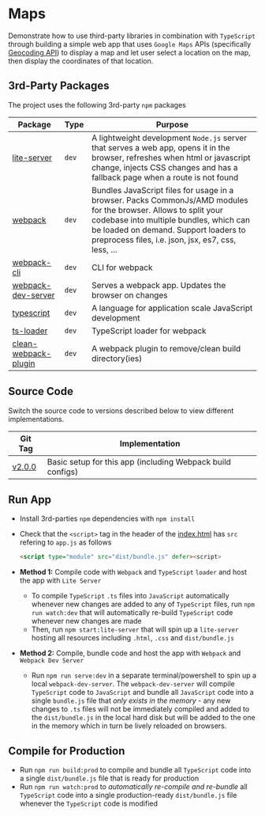 # Maps

Demonstrate how to use third-party libraries in combination with `TypeScript` through building a simple web app that uses `Google Maps` APIs (specifically [Geocoding API](https://developers.google.com/maps/documentation/geocoding/overview)) to display a map and let user select a location on the map, then display the coordinates of that location.

## 3rd-Party Packages

The project uses the following 3rd-party `npm` packages

| Package | Type | Purpose |
|---------|------|---------|
| [lite-server](https://www.npmjs.com/package/lite-server) | `dev` | A lightweight development `Node.js` server that serves a web app, opens it in the browser, refreshes when html or javascript change, injects CSS changes and has a fallback page when a route is not found |
| [webpack](https://www.npmjs.com/package/webpack) | `dev` | Bundles JavaScript files for usage in a browser. Packs CommonJs/AMD modules for the browser. Allows to split your codebase into multiple bundles, which can be loaded on demand. Support loaders to preprocess files, i.e. json, jsx, es7, css, less, ... |
| [webpack-cli](https://www.npmjs.com/package/webpack-cli) | `dev` | CLI for webpack |
| [webpack-dev-server](https://www.npmjs.com/package/webpack-dev-server) | `dev` | Serves a webpack app. Updates the browser on changes |
| [typescript](https://www.npmjs.com/package/typescript) | `dev` | A language for application scale JavaScript development |
| [ts-loader](https://www.npmjs.com/package/ts-loader) | `dev` | TypeScript loader for webpack |
| [clean-webpack-plugin](https://www.npmjs.com/package/clean-webpack-plugin) | `dev` | A webpack plugin to remove/clean build directory(ies) |

## Source Code

Switch the source code to versions described below to view different implementations.

| Git Tag | Implementation |
|---------|----------------|
| [v2.0.0](https://github.com/TranXuanHoang/TypeScript/releases/tag/v2.0.0) | Basic setup for this app (including Webpack build configs) |

## Run App

* Install 3rd-parties `npm` dependencies with `npm install`
* Check that the `<script>` tag in the header of the [index.html](index.html) has `src` refering to `app.js` as follows

  ```html
  <script type="module" src="dist/bundle.js" defer><script>
  ```

* __Method 1:__ Compile code with `Webpack` and `TypeScript` `loader` and host the app with `Lite Server`

  * To compile `TypeScript` `.ts` files into `JavaScript` automatically whenever new changes are added to any of `TypeScript` files, run `npm run watch:dev` that will automatically re-build `TypeScript` code whenever new changes are made
  * Then, run `npm start:lite-server` that will spin up a `lite-server` hosting all resources including `.html`, `.css` and `dist/bundle.js`

* __Method 2:__ Compile, bundle code and host the app with `Webpack` and `Webpack Dev Server`

  * Run `npm run serve:dev` in a separate terminal/powershell to spin up a local `webpack-dev-server`. The `webpack-dev-server` will compile `TypeScript` code to `JavaScript` and bundle all `JavaScript` code into a single `bundle.js` file that _only exists in the memory_ - any new changes to `.ts` files will not be immediately compiled and added to the `dist/bundle.js` in the local hard disk but will be added to the one in the memory which in turn be lively reloaded on browsers.

## Compile for Production

* Run `npm run build:prod` to compile and bundle all `TypeScript` code into a single `dist/bundle.js` file that is ready for production
* Run `npm run watch:prod` to _automatically re-compile and re-bundle_ all `TypeScript` code into a single production-ready `dist/bundle.js` file whenever the `TypeScript` code is modified
